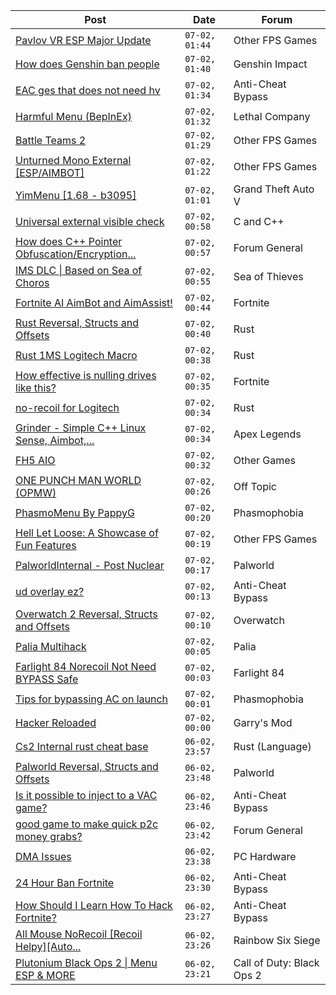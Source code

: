|Post|Date|Forum|
|----|----|-----|
|[Pavlov VR ESP Major Update](https://www.unknowncheats.me/forum/other-fps-games/620958-pavlov-vr-esp-major-update.html)|`07-02, 01:44`|Other FPS Games|
|[How does Genshin ban people](https://www.unknowncheats.me/forum/genshin-impact/621786-genshin-ban-people.html)|`07-02, 01:40`|Genshin Impact|
|[EAC ges that does not need hv](https://www.unknowncheats.me/forum/anti-cheat-bypass/622599-eac-ges-hv.html)|`07-02, 01:34`|Anti-Cheat Bypass|
|[Harmful Menu (BepInEx)](https://www.unknowncheats.me/forum/lethal-company/621077-harmful-menu-bepinex.html)|`07-02, 01:32`|Lethal Company|
|[Battle Teams 2](https://www.unknowncheats.me/forum/other-fps-games/622466-battle-teams-2-a.html)|`07-02, 01:29`|Other FPS Games|
|[Unturned Mono External \[ESP/AIMBOT\]](https://www.unknowncheats.me/forum/other-fps-games/620946-unturned-mono-external-esp-aimbot.html)|`07-02, 01:22`|Other FPS Games|
|[YimMenu \[1.68 - b3095\]](https://www.unknowncheats.me/forum/grand-theft-auto-v/476972-yimmenu-1-68-b3095.html)|`07-02, 01:01`|Grand Theft Auto V|
|[Universal external visible check](https://www.unknowncheats.me/forum/c-and-c-/622592-universal-external-visible-check.html)|`07-02, 00:58`|C and C++|
|[How does C++ Pointer Obfuscation/Encryption...](https://www.unknowncheats.me/forum/forum-general/619482-pointer-obfuscation-encryption.html)|`07-02, 00:57`|Forum General|
|[IMS DLC \| Based on Sea of Choros](https://www.unknowncheats.me/forum/sea-of-thieves/620837-ims-dlc-based-sea-choros.html)|`07-02, 00:55`|Sea of Thieves|
|[Fortnite AI AimBot and AimAssist!](https://www.unknowncheats.me/forum/fortnite/612707-fortnite-ai-aimbot-aimassist.html)|`07-02, 00:44`|Fortnite|
|[Rust Reversal, Structs and Offsets](https://www.unknowncheats.me/forum/rust/164256-rust-reversal-structs-offsets.html)|`07-02, 00:40`|Rust|
|[Rust 1MS Logitech Macro](https://www.unknowncheats.me/forum/rust/583325-rust-1ms-logitech-macro.html)|`07-02, 00:38`|Rust|
|[How effective is nulling drives like this?](https://www.unknowncheats.me/forum/fortnite/622581-effective-nulling-drives.html)|`07-02, 00:35`|Fortnite|
|[no-recoil for Logitech](https://www.unknowncheats.me/forum/rust/622574-recoil-logitech.html)|`07-02, 00:34`|Rust|
|[Grinder - Simple C++ Linux Sense, Aimbot,...](https://www.unknowncheats.me/forum/apex-legends/605888-grinder-simple-linux-sense-aimbot-triggerbot.html)|`07-02, 00:34`|Apex Legends|
|[FH5 AIO](https://www.unknowncheats.me/forum/other-games/621982-fh5-aio.html)|`07-02, 00:32`|Other Games|
|[ONE PUNCH MAN WORLD (OPMW)](https://www.unknowncheats.me/forum/off-topic/621907-punch-world-opmw.html)|`07-02, 00:26`|Off Topic|
|[PhasmoMenu By PappyG](https://www.unknowncheats.me/forum/phasmophobia/485776-phasmomenu-pappyg.html)|`07-02, 00:20`|Phasmophobia|
|[Hell Let Loose: A Showcase of Fun Features](https://www.unknowncheats.me/forum/other-fps-games/621587-hell-loose-showcase-fun-features.html)|`07-02, 00:19`|Other FPS Games|
|[PalworldInternal - Post Nuclear](https://www.unknowncheats.me/forum/palworld/621709-palworldinternal-post-nuclear.html)|`07-02, 00:17`|Palworld|
|[ud overlay ez?](https://www.unknowncheats.me/forum/anti-cheat-bypass/622589-ud-overlay-ez.html)|`07-02, 00:13`|Anti-Cheat Bypass|
|[Overwatch 2 Reversal, Structs and Offsets](https://www.unknowncheats.me/forum/overwatch/516727-overwatch-2-reversal-structs-offsets.html)|`07-02, 00:10`|Overwatch|
|[Palia Multihack](https://www.unknowncheats.me/forum/palia/596326-palia-multihack.html)|`07-02, 00:05`|Palia|
|[Farlight 84 Norecoil Not Need BYPASS Safe](https://www.unknowncheats.me/forum/farlight-84-a/621346-farlight-84-norecoil-bypass-safe.html)|`07-02, 00:03`|Farlight 84|
|[Tips for bypassing AC on launch](https://www.unknowncheats.me/forum/phasmophobia/621781-tips-bypassing-ac-launch.html)|`07-02, 00:01`|Phasmophobia|
|[Hacker Reloaded](https://www.unknowncheats.me/forum/garry-s-mod/621698-hacker-reloaded.html)|`07-02, 00:00`|Garry's Mod|
|[Cs2 Internal rust cheat base](https://www.unknowncheats.me/forum/rust-language-/620533-cs2-internal-rust-cheat-base.html)|`06-02, 23:57`|Rust (Language)|
|[Palworld Reversal, Structs and Offsets](https://www.unknowncheats.me/forum/palworld/620076-palworld-reversal-structs-offsets.html)|`06-02, 23:48`|Palworld|
|[Is it possible to inject to a VAC game?](https://www.unknowncheats.me/forum/anti-cheat-bypass/622585-inject-vac-game.html)|`06-02, 23:46`|Anti-Cheat Bypass|
|[good game to make quick p2c money grabs?](https://www.unknowncheats.me/forum/forum-general/622513-game-quick-p2c-money-grabs.html)|`06-02, 23:42`|Forum General|
|[DMA Issues](https://www.unknowncheats.me/forum/pc-hardware/584005-dma-issues.html)|`06-02, 23:38`|PC Hardware|
|[24 Hour Ban Fortnite](https://www.unknowncheats.me/forum/anti-cheat-bypass/619267-24-hour-ban-fortnite.html)|`06-02, 23:30`|Anti-Cheat Bypass|
|[How Should I Learn How To Hack Fortnite?](https://www.unknowncheats.me/forum/anti-cheat-bypass/622532-learn-hack-fortnite.html)|`06-02, 23:27`|Anti-Cheat Bypass|
|[All Mouse NoRecoil \[Recoil Helpy\]\[Auto...](https://www.unknowncheats.me/forum/rainbow-six-siege/620039-mouse-norecoil-recoil-helpy-auto-config-probably-ud-universal.html)|`06-02, 23:26`|Rainbow Six Siege|
|[Plutonium Black Ops 2 \| Menu ESP & MORE](https://www.unknowncheats.me/forum/call-of-duty-black-ops-2-a/466909-plutonium-black-ops-2-menu-esp.html)|`06-02, 23:21`|Call of Duty: Black Ops 2|
